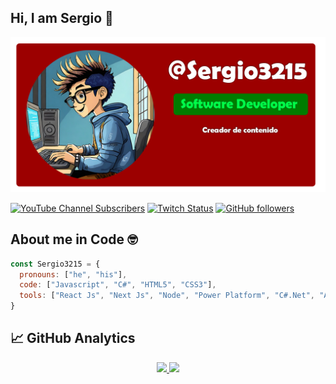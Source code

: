 ## Hi, I am Sergio 👋

<!-- <img src="https://files.readme.io/8454025-Logo_Banner1.png" width="800"/>-->
<img src="./Logo Banner.png" width="800"/>

[![YouTube Channel Subscribers](https://img.shields.io/youtube/channel/subscribers/UCHTP63MP4d-svdh-zbZl3vQ?style=social)](https://www.youtube.com/channel/UCHTP63MP4d-svdh-zbZl3vQ?sub_confirmation=1)
[![Twitch Status](https://img.shields.io/twitch/status/principiante_en_programar?style=social)](https://www.twitch.tv/principiante_en_programar)
[![GitHub followers](https://img.shields.io/github/followers/Sergio3215?style=social)](https://github.com/Sergio3215)
<!-- ![Discord Shield](https://discordapp.com/api/guilds/807719549075980308/widget.png?style=shield) -->

<!--
### Acerca de mi 🤓

- 🏆 Power Platform Developer
- 🖥 React Js and Next Js Developer
- 💬 C#.Net Developer
- 📱 Mobile Developer (React Native with Expo)
-->

## About me in Code 🤓

```js
const Sergio3215 = {
  pronouns: ["he", "his"],
  code: ["Javascript", "C#", "HTML5", "CSS3"],
  tools: ["React Js", "Next Js", "Node", "Power Platform", "C#.Net", "ASP.NET MVC", "Tailwind", "Styled-Components", "React Native (Expo)"]
}
```


## 📈 GitHub Analytics

<p align="center">
<a href="https://github.com/Sergio3215">
  <img height="180em" src="https://github-readme-stats-eight-theta.vercel.app/api?username=Sergio3215&show_icons=true&theme=algolia&include_all_commits=true&count_private=true"/>
  <img height="180em" src="https://github-readme-stats-eight-theta.vercel.app/api/top-langs/?username=Sergio3215&layout=compact&langs_count=8&theme=algolia"/>
</a>
</p>

<!--
**Sergio3215/Sergio3215** is a ✨ _special_ ✨ repository because its `README.md` (this file) appears on your GitHub profile.

Here are some ideas to get you started:

- 🔭 I’m currently working on ...
- 🌱 I’m currently learning ...
- 👯 I’m looking to collaborate on ...
- 🤔 I’m looking for help with ...
- 💬 Ask me about ...
- 📫 How to reach me: ...
- 😄 Pronouns: ...
- ⚡ Fun fact: ...
-->
